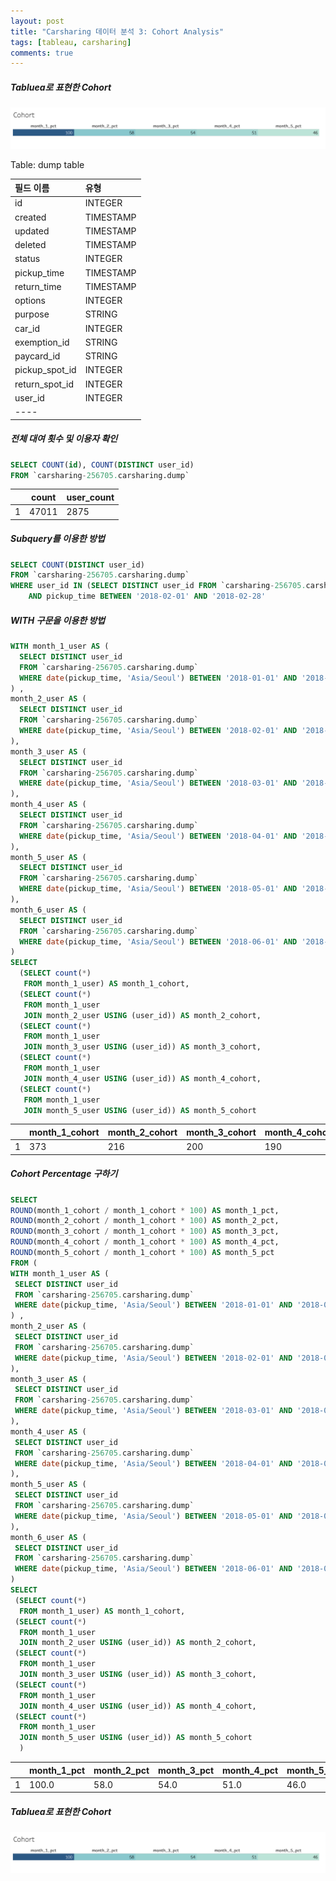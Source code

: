 ```yaml
---
layout: post
title: "Carsharing 데이터 분석 3: Cohort Analysis"
tags: [tableau, carsharing]
comments: true
---
```


##### Tabluea로 표현한 Cohort 
![Cohort](../images/2019-10-22-Carsharing-Data-Analysis-3.png)

Table: dump table

| 필드 이름 | 유형 |
|:---|:---|
| id  | INTEGER  |
| created  | TIMESTAMP  |
| updated  | TIMESTAMP  |
| deleted  | TIMESTAMP  |
| status  | INTEGER  |
| pickup_time  | TIMESTAMP  |
| return_time  | TIMESTAMP  |
| options  | INTEGER  |
| purpose  | STRING  |
| car_id  | INTEGER  |
| exemption_id  | STRING  |
| paycard_id  | STRING  |
| pickup_spot_id  | INTEGER  |
| return_spot_id  | INTEGER  |
| user_id  | INTEGER  |
|----

##### 전체 대여 횟수 및 이용자 확인

```sql
SELECT COUNT(id), COUNT(DISTINCT user_id)
FROM `carsharing-256705.carsharing.dump`
```

|   | count | user_count |
|---|-------|------------|
| 1 | 47011 | 2875       |

##### Subquery를 이용한 방법

```sql
SELECT COUNT(DISTINCT user_id)
FROM `carsharing-256705.carsharing.dump`
WHERE user_id IN (SELECT DISTINCT user_id FROM `carsharing-256705.carsharing.dump` WHERE pickup_time BETWEEN '2018-01-01' AND '2018-01-31')
    AND pickup_time BETWEEN '2018-02-01' AND '2018-02-28'
```


##### WITH 구문을 이용한 방법

```sql
WITH month_1_user AS (
  SELECT DISTINCT user_id
  FROM `carsharing-256705.carsharing.dump`
  WHERE date(pickup_time, 'Asia/Seoul') BETWEEN '2018-01-01' AND '2018-01-30'
) ,
month_2_user AS (
  SELECT DISTINCT user_id
  FROM `carsharing-256705.carsharing.dump`
  WHERE date(pickup_time, 'Asia/Seoul') BETWEEN '2018-02-01' AND '2018-02-28'
),
month_3_user AS (
  SELECT DISTINCT user_id
  FROM `carsharing-256705.carsharing.dump`
  WHERE date(pickup_time, 'Asia/Seoul') BETWEEN '2018-03-01' AND '2018-03-30'
),
month_4_user AS (
  SELECT DISTINCT user_id
  FROM `carsharing-256705.carsharing.dump`
  WHERE date(pickup_time, 'Asia/Seoul') BETWEEN '2018-04-01' AND '2018-04-30'
),
month_5_user AS (
  SELECT DISTINCT user_id
  FROM `carsharing-256705.carsharing.dump`
  WHERE date(pickup_time, 'Asia/Seoul') BETWEEN '2018-05-01' AND '2018-05-30'
),
month_6_user AS (
  SELECT DISTINCT user_id
  FROM `carsharing-256705.carsharing.dump`
  WHERE date(pickup_time, 'Asia/Seoul') BETWEEN '2018-06-01' AND '2018-06-28'
)
SELECT 
  (SELECT count(*) 
   FROM month_1_user) AS month_1_cohort,
  (SELECT count(*)
   FROM month_1_user
   JOIN month_2_user USING (user_id)) AS month_2_cohort,
  (SELECT count(*)
   FROM month_1_user
   JOIN month_3_user USING (user_id)) AS month_3_cohort,
  (SELECT count(*)
   FROM month_1_user
   JOIN month_4_user USING (user_id)) AS month_4_cohort,
  (SELECT count(*)
   FROM month_1_user
   JOIN month_5_user USING (user_id)) AS month_5_cohort
   ```

|   | month_1_cohort | month_2_cohort | month_3_cohort | month_4_cohort | month_5_cohort |
|---|----------------|----------------|----------------|----------------|----------------|
| 1 | 373            | 216            | 200            | 190            | 170            |


##### Cohort Percentage 구하기

   ```sql
SELECT
  ROUND(month_1_cohort / month_1_cohort * 100) AS month_1_pct,
  ROUND(month_2_cohort / month_1_cohort * 100) AS month_2_pct,
  ROUND(month_3_cohort / month_1_cohort * 100) AS month_3_pct,
  ROUND(month_4_cohort / month_1_cohort * 100) AS month_4_pct,
  ROUND(month_5_cohort / month_1_cohort * 100) AS month_5_pct
 FROM (
  WITH month_1_user AS (
    SELECT DISTINCT user_id
    FROM `carsharing-256705.carsharing.dump`
    WHERE date(pickup_time, 'Asia/Seoul') BETWEEN '2018-01-01' AND '2018-01-30'
  ) ,
  month_2_user AS (
    SELECT DISTINCT user_id
    FROM `carsharing-256705.carsharing.dump`
    WHERE date(pickup_time, 'Asia/Seoul') BETWEEN '2018-02-01' AND '2018-02-28'
  ),
  month_3_user AS (
    SELECT DISTINCT user_id
    FROM `carsharing-256705.carsharing.dump`
    WHERE date(pickup_time, 'Asia/Seoul') BETWEEN '2018-03-01' AND '2018-03-30'
  ),
  month_4_user AS (
    SELECT DISTINCT user_id
    FROM `carsharing-256705.carsharing.dump`
    WHERE date(pickup_time, 'Asia/Seoul') BETWEEN '2018-04-01' AND '2018-04-30'
  ),
  month_5_user AS (
    SELECT DISTINCT user_id
    FROM `carsharing-256705.carsharing.dump`
    WHERE date(pickup_time, 'Asia/Seoul') BETWEEN '2018-05-01' AND '2018-05-30'
  ),
  month_6_user AS (
    SELECT DISTINCT user_id
    FROM `carsharing-256705.carsharing.dump`
    WHERE date(pickup_time, 'Asia/Seoul') BETWEEN '2018-06-01' AND '2018-06-28'
  )
  SELECT 
    (SELECT count(*) 
     FROM month_1_user) AS month_1_cohort,
    (SELECT count(*)
     FROM month_1_user
     JOIN month_2_user USING (user_id)) AS month_2_cohort,
    (SELECT count(*)
     FROM month_1_user
     JOIN month_3_user USING (user_id)) AS month_3_cohort,
    (SELECT count(*)
     FROM month_1_user
     JOIN month_4_user USING (user_id)) AS month_4_cohort,
    (SELECT count(*)
     FROM month_1_user
     JOIN month_5_user USING (user_id)) AS month_5_cohort
     )
```

|   | month_1_pct | month_2_pct | month_3_pct | month_4_pct | month_5_pct |
|---|-------------|-------------|-------------|-------------|-------------|
| 1 | 100.0       | 58.0        | 54.0        | 51.0        | 46.0        |



##### Tabluea로 표현한 Cohort 
![Cohort](../images/2019-10-22-Carsharing-Data-Analysis-3.png)